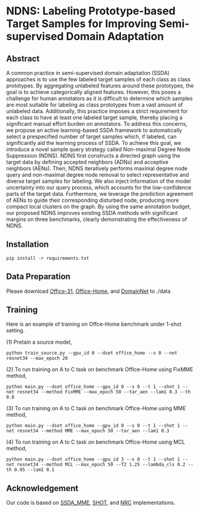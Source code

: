 # NDNS: Labeling Prototype-based Target Samples for Improving Semi-supervised Domain Adaptation

## Abstract
A common practice in semi-supervised domain adaptation (SSDA) approaches is to use the few labeled target samples of each class as class prototypes. By aggregating unlabeled features around these prototypes, the goal is to achieve categorically aligned features. However, this poses a challenge for human annotators as it is difficult to determine which samples are most suitable for labeling as class prototypes from a vast amount of unlabeled data. Additionally, this practice imposes a strict requirement for each class to have at least one labeled target sample, thereby placing a significant manual effort burden on annotators. To address this concerns, we propose an active learning-based SSDA framework to automatically select a prespecified number of target samples which, if labeled, can significantly aid the learning process of SSDA. To achieve this goal, we introduce a novel sample query strategy called Non-maximal Degree Node Suppression (NDNS). NDNS first constructs a directed graph using the target data by defining accepted neighbors (ADNs) and acceptive neighbors (AENs). Then, NDNS iteratively performs maximal degree node query and non-maximal degree node removal to select representative and diverse target samples for labeling. We also inject information of the model uncertainty into our query process, which accounts for the low-confidence parts of the target data. Furthermore, we leverage the prediction agreement of AENs to guide their corresponding disturbed node, producing more compact local clusters on the graph. By using the same annotation budget, our proposed NDNS improves existing SSDA methods with significant margins on three benchmarks, clearly demonstrating the effectiveness of NDNS.



## Installation

`pip install -r requirements.txt`


## Data Preparation
Please download [Office-31](https://faculty.cc.gatech.edu/~judy/domainadapt/), [Office-Home](http://ai.bu.edu/visda-2017/), and [DomainNet](http://ai.bu.edu/M3SDA/) to ./data

## Training
Here is an example of training on Offce-Home benchmark under 1-shot setting.


(1) Pretain a source model,

`python train_source.py --gpu_id 0 --dset office_home --s 0 --net resnet34 --max_epoch 20 
`

(2) To run training on A to C task on benchmark Office-Home using FixMME method,

`python main.py --dset office_home --gpu_id 0 --s 0 --t 1 --shot 1 --net resnet34 --method FixMME --max_epoch 50 --tar_aen --lam1 0.3 --th 0.8
`

(3) To run training on A to C task on benchmark Office-Home using MME method,

`python main.py --dset office_home --gpu_id 0 --s 0 --t 1 --shot 1 --net resnet34 --method MME --max_epoch 50 --tar_aen --lam1 0.3
`


(4) To run training on A to C task on benchmark Office-Home using MCL method,

`python main.py --dset office_home --gpu_id 3 --s 0 --t 1 --shot 1 --net resnet34 --method MCL --max_epoch 50 --T2 1.25 --lambda_cls 0.2 --th 0.95 --lam1 0.1
`

## Acknowledgement
Our code is based on [SSDA_MME](https://github.com/VisionLearningGroup/SSDA_MME), [SHOT](https://github.com/tim-learn/SHOT), and [NRC](https://github.com/Albert0147/SFDA_neighbors) implementations.